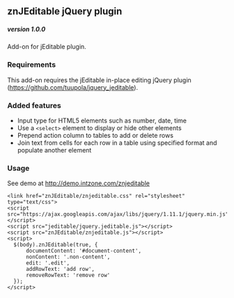 znJEditable jQuery plugin
-------------------------

##### version 1.0.0

Add-on for jEditable plugin.

### Requirements

This add-on requires the jEditable in-place editing jQuery plugin (https://github.com/tuupola/jquery_jeditable).

### Added features
- Input type for HTML5 elements such as number, date, time
- Use a `<select>` element to display or hide other elements
- Prepend action column to tables to add or delete rows
- Join text from cells for each row in a table using specified format and populate another element

### Usage

See demo at http://demo.intzone.com/znjeditable

```
<link href="znJEditable/znjeditable.css" rel="stylesheet" type="text/css">
<script src="https://ajax.googleapis.com/ajax/libs/jquery/1.11.1/jquery.min.js"></script>
<script src="jeditable/jquery.jeditable.js"></script>
<script src="znJEditable/znjeditable.js"></script>
<script>
  $(body).znJEditable(true, {
      documentContent: '#document-content',
      nonContent: '.non-content',
      edit: '.edit',
      addRowText: 'add row',
      removeRowText: 'remove row'
  });
</script>
```
